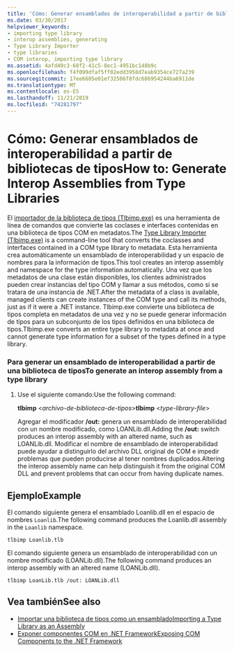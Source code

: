 ```yaml
---
title: 'Cómo: Generar ensamblados de interoperabilidad a partir de bibliotecas de tipos'
ms.date: 03/30/2017
helpviewer_keywords:
- importing type library
- interop assemblies, generating
- Type Library Importer
- type libraries
- COM interop, importing type library
ms.assetid: 4afd40c3-68f2-41c5-8ec1-4951bc148b9c
ms.openlocfilehash: f4f099dfaf5ff02edd3958d7eab9354ce727a239
ms.sourcegitcommit: 17ee6605e01ef32506f8fdc686954244ba6911de
ms.translationtype: MT
ms.contentlocale: es-ES
ms.lasthandoff: 11/21/2019
ms.locfileid: "74281797"
---
```

# <a name="how-to-generate-interop-assemblies-from-type-libraries"></a><span data-ttu-id="c281d-102">Cómo: Generar ensamblados de interoperabilidad a partir de bibliotecas de tipos</span><span class="sxs-lookup"><span data-stu-id="c281d-102">How to: Generate Interop Assemblies from Type Libraries</span></span>
<span data-ttu-id="c281d-103">El [importador de la biblioteca de tipos (Tlbimp.exe)](../tools/tlbimp-exe-type-library-importer.md) es una herramienta de línea de comandos que convierte las coclases e interfaces contenidas en una biblioteca de tipos COM en metadatos.</span><span class="sxs-lookup"><span data-stu-id="c281d-103">The [Type Library Importer (Tlbimp.exe)](../tools/tlbimp-exe-type-library-importer.md) is a command-line tool that converts the coclasses and interfaces contained in a COM type library to metadata.</span></span> <span data-ttu-id="c281d-104">Esta herramienta crea automáticamente un ensamblado de interoperabilidad y un espacio de nombres para la información de tipos.</span><span class="sxs-lookup"><span data-stu-id="c281d-104">This tool creates an interop assembly and namespace for the type information automatically.</span></span> <span data-ttu-id="c281d-105">Una vez que los metadatos de una clase están disponibles, los clientes administrados pueden crear instancias del tipo COM y llamar a sus métodos, como si se tratara de una instancia de .NET.</span><span class="sxs-lookup"><span data-stu-id="c281d-105">After the metadata of a class is available, managed clients can create instances of the COM type and call its methods, just as if it were a .NET instance.</span></span> <span data-ttu-id="c281d-106">Tlbimp.exe convierte una biblioteca de tipos completa en metadatos de una vez y no se puede generar información de tipos para un subconjunto de los tipos definidos en una biblioteca de tipos.</span><span class="sxs-lookup"><span data-stu-id="c281d-106">Tlbimp.exe converts an entire type library to metadata at once and cannot generate type information for a subset of the types defined in a type library.</span></span>  
  
### <a name="to-generate-an-interop-assembly-from-a-type-library"></a><span data-ttu-id="c281d-107">Para generar un ensamblado de interoperabilidad a partir de una biblioteca de tipos</span><span class="sxs-lookup"><span data-stu-id="c281d-107">To generate an interop assembly from a type library</span></span>  
  
1. <span data-ttu-id="c281d-108">Use el siguiente comando:</span><span class="sxs-lookup"><span data-stu-id="c281d-108">Use the following command:</span></span>  
  
     <span data-ttu-id="c281d-109">**tlbimp** \<*archivo-de-biblioteca-de-tipos*></span><span class="sxs-lookup"><span data-stu-id="c281d-109">**tlbimp** \<*type-library-file*></span></span>  
  
     <span data-ttu-id="c281d-110">Agregar el modificador **/out:** genera un ensamblado de interoperabilidad con un nombre modificado, como LOANLib.dll.</span><span class="sxs-lookup"><span data-stu-id="c281d-110">Adding the **/out:** switch produces an interop assembly with an altered name, such as LOANLib.dll.</span></span> <span data-ttu-id="c281d-111">Modificar el nombre de ensamblado de interoperabilidad puede ayudar a distinguirlo del archivo DLL original de COM e impedir problemas que pueden producirse al tener nombres duplicados.</span><span class="sxs-lookup"><span data-stu-id="c281d-111">Altering the interop assembly name can help distinguish it from the original COM DLL and prevent problems that can occur from having duplicate names.</span></span>  
  
## <a name="example"></a><span data-ttu-id="c281d-112">Ejemplo</span><span class="sxs-lookup"><span data-stu-id="c281d-112">Example</span></span>  
 <span data-ttu-id="c281d-113">El comando siguiente genera el ensamblado Loanlib.dll en el espacio de nombres `Loanlib`.</span><span class="sxs-lookup"><span data-stu-id="c281d-113">The following command produces the Loanlib.dll assembly in the `Loanlib` namespace.</span></span>  
  
```console  
tlbimp Loanlib.tlb  
```  
  
 <span data-ttu-id="c281d-114">El comando siguiente genera un ensamblado de interoperabilidad con un nombre modificado (LOANLib.dll).</span><span class="sxs-lookup"><span data-stu-id="c281d-114">The following command produces an interop assembly with an altered name (LOANLib.dll).</span></span>  
  
```console  
tlbimp LoanLib.tlb /out: LOANLib.dll  
```  
  
## <a name="see-also"></a><span data-ttu-id="c281d-115">Vea también</span><span class="sxs-lookup"><span data-stu-id="c281d-115">See also</span></span>

- [<span data-ttu-id="c281d-116">Importar una biblioteca de tipos como un ensamblado</span><span class="sxs-lookup"><span data-stu-id="c281d-116">Importing a Type Library as an Assembly</span></span>](importing-a-type-library-as-an-assembly.md)
- [<span data-ttu-id="c281d-117">Exponer componentes COM en .NET Framework</span><span class="sxs-lookup"><span data-stu-id="c281d-117">Exposing COM Components to the .NET Framework</span></span>](exposing-com-components.md)
